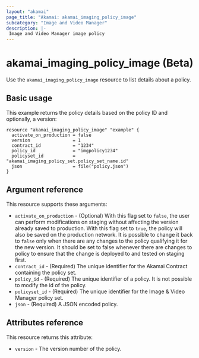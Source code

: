 ```yaml
---
layout: "akamai"
page_title: "Akamai: akamai_imaging_policy_image"
subcategory: "Image and Video Manager"
description: |-
 Image and Video Manager image policy
---
```


# akamai_imaging_policy_image (Beta)

Use the `akamai_imaging_policy_image` resource to list details about a policy.

## Basic usage

This example returns the policy details based on the policy ID and optionally, a version:

```hcl
resource "akamai_imaging_policy_image" "example" {
  activate_on_production = false
  version                = 1
  contract_id            = "1234"
  policy_id              = "imgpolicy1234"
  policyset_id           = "akamai_imaging_policy_set.policy_set_name.id"
  json                   = file("policy.json")
}
```

## Argument reference

This resource supports these arguments:
* `activate_on_production` - (Optional) With this flag set to `false`, the user can perform modifications on staging without affecting the version already saved to production.
With this flag set to `true`, the policy will also be saved on the production network.
It is possible to change it back to `false` only when there are any changes to the policy qualifying it for the new version.
It should be set to false whenever there are changes to policy to ensure that the change is deployed to and tested on staging first.
* `contract_id` - (Required) The unique identifier for the Akamai Contract containing the policy set.
* `policy_id` - (Required) The unique identifier of a policy.
It is not possible to modify the id of the policy.
* `policyset_id` - (Required) The unique identifier for the Image & Video Manager policy set.
* `json` - (Required) A JSON encoded policy.


## Attributes reference

This resource returns this attribute:

* `version` - The version number of the policy.
